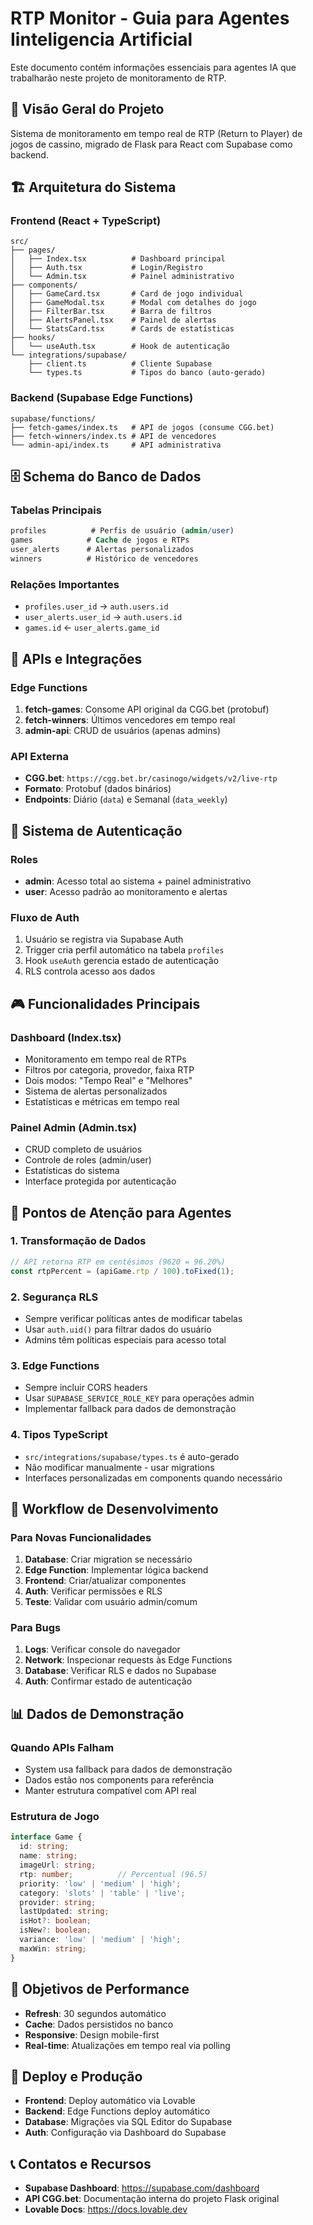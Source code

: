 # RTP Monitor - Guia para Agentes Iinteligencia Artificial

Este documento contém informações essenciais para agentes IA que trabalharão neste projeto de monitoramento de RTP.

## 🎯 Visão Geral do Projeto

Sistema de monitoramento em tempo real de RTP (Return to Player) de jogos de cassino, migrado de Flask para React com Supabase como backend.

## 🏗️ Arquitetura do Sistema

### Frontend (React + TypeScript)
```
src/
├── pages/
│   ├── Index.tsx          # Dashboard principal
│   ├── Auth.tsx           # Login/Registro
│   └── Admin.tsx          # Painel administrativo
├── components/
│   ├── GameCard.tsx       # Card de jogo individual
│   ├── GameModal.tsx      # Modal com detalhes do jogo
│   ├── FilterBar.tsx      # Barra de filtros
│   ├── AlertsPanel.tsx    # Painel de alertas
│   └── StatsCard.tsx      # Cards de estatísticas
├── hooks/
│   └── useAuth.tsx        # Hook de autenticação
└── integrations/supabase/
    ├── client.ts          # Cliente Supabase
    └── types.ts           # Tipos do banco (auto-gerado)
```

### Backend (Supabase Edge Functions)
```
supabase/functions/
├── fetch-games/index.ts   # API de jogos (consume CGG.bet)
├── fetch-winners/index.ts # API de vencedores
└── admin-api/index.ts     # API administrativa
```

## 🗄️ Schema do Banco de Dados

### Tabelas Principais
```sql
profiles          # Perfis de usuário (admin/user)
games            # Cache de jogos e RTPs
user_alerts      # Alertas personalizados
winners          # Histórico de vencedores
```

### Relações Importantes
- `profiles.user_id` → `auth.users.id`
- `user_alerts.user_id` → `auth.users.id`
- `games.id` ← `user_alerts.game_id`

## 🔧 APIs e Integrações

### Edge Functions
1. **fetch-games**: Consome API original da CGG.bet (protobuf)
2. **fetch-winners**: Últimos vencedores em tempo real
3. **admin-api**: CRUD de usuários (apenas admins)

### API Externa
- **CGG.bet**: `https://cgg.bet.br/casinogo/widgets/v2/live-rtp`
- **Formato**: Protobuf (dados binários)
- **Endpoints**: Diário (`data`) e Semanal (`data_weekly`)

## 🔐 Sistema de Autenticação

### Roles
- **admin**: Acesso total ao sistema + painel administrativo
- **user**: Acesso padrão ao monitoramento e alertas

### Fluxo de Auth
1. Usuário se registra via Supabase Auth
2. Trigger cria perfil automático na tabela `profiles`
3. Hook `useAuth` gerencia estado de autenticação
4. RLS controla acesso aos dados

## 🎮 Funcionalidades Principais

### Dashboard (Index.tsx)
- Monitoramento em tempo real de RTPs
- Filtros por categoria, provedor, faixa RTP
- Dois modos: "Tempo Real" e "Melhores"
- Sistema de alertas personalizados
- Estatísticas e métricas em tempo real

### Painel Admin (Admin.tsx)
- CRUD completo de usuários
- Controle de roles (admin/user)
- Estatísticas do sistema
- Interface protegida por autenticação

## 🚨 Pontos de Atenção para Agentes

### 1. Transformação de Dados
```typescript
// API retorna RTP em centésimos (9620 = 96.20%)
const rtpPercent = (apiGame.rtp / 100).toFixed(1);
```

### 2. Segurança RLS
- Sempre verificar políticas antes de modificar tabelas
- Usar `auth.uid()` para filtrar dados do usuário
- Admins têm políticas especiais para acesso total

### 3. Edge Functions
- Sempre incluir CORS headers
- Usar `SUPABASE_SERVICE_ROLE_KEY` para operações admin
- Implementar fallback para dados de demonstração

### 4. Tipos TypeScript
- `src/integrations/supabase/types.ts` é auto-gerado
- Não modificar manualmente - usar migrations
- Interfaces personalizadas em components quando necessário

## 🔄 Workflow de Desenvolvimento

### Para Novas Funcionalidades
1. **Database**: Criar migration se necessário
2. **Edge Function**: Implementar lógica backend
3. **Frontend**: Criar/atualizar componentes
4. **Auth**: Verificar permissões e RLS
5. **Teste**: Validar com usuário admin/comum

### Para Bugs
1. **Logs**: Verificar console do navegador
2. **Network**: Inspecionar requests às Edge Functions
3. **Database**: Verificar RLS e dados no Supabase
4. **Auth**: Confirmar estado de autenticação

## 📊 Dados de Demonstração

### Quando APIs Falham
- System usa fallback para dados de demonstração
- Dados estão nos components para referência
- Manter estrutura compatível com API real

### Estrutura de Jogo
```typescript
interface Game {
  id: string;
  name: string;
  imageUrl: string;
  rtp: number;          // Percentual (96.5)
  priority: 'low' | 'medium' | 'high';
  category: 'slots' | 'table' | 'live';
  provider: string;
  lastUpdated: string;
  isHot?: boolean;
  isNew?: boolean;
  variance: 'low' | 'medium' | 'high';
  maxWin: string;
}
```

## 🎯 Objetivos de Performance

- **Refresh**: 30 segundos automático
- **Cache**: Dados persistidos no banco
- **Responsive**: Design mobile-first
- **Real-time**: Atualizações em tempo real via polling

## 🚀 Deploy e Produção

- **Frontend**: Deploy automático via Lovable
- **Backend**: Edge Functions deploy automático
- **Database**: Migrações via SQL Editor do Supabase
- **Auth**: Configuração via Dashboard do Supabase

## 📞 Contatos e Recursos

- **Supabase Dashboard**: https://supabase.com/dashboard
- **API CGG.bet**: Documentação interna do projeto Flask original
- **Lovable Docs**: https://docs.lovable.dev